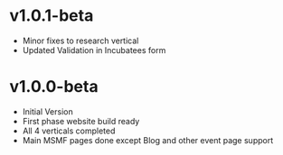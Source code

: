 # v1.0.1-beta

- Minor fixes to research vertical
- Updated Validation in Incubatees form

# v1.0.0-beta

- Initial Version
- First phase website build ready
- All 4 verticals completed
- Main MSMF pages done except Blog and other event page support
